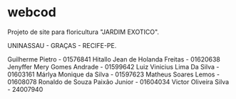 # webcod
Projeto de site para floricultura "JARDIM EXOTICO".

UNINASSAU - GRAÇAS - RECIFE-PE.

Guilherme Pietro - 01576841
Hitallo Jean de Holanda Freitas - 01620638
Jenyffer Mery Gomes Andrade - 01599642
Luiz Vinicius Lima Da Silva - 01603161
Márlya Monique da Silva - 01597623
Matheus Soares Lemos - 01608078
Ronaldo de Souza Paixão Junior - 01604034
Victor Oliveira Silva - 24007940
